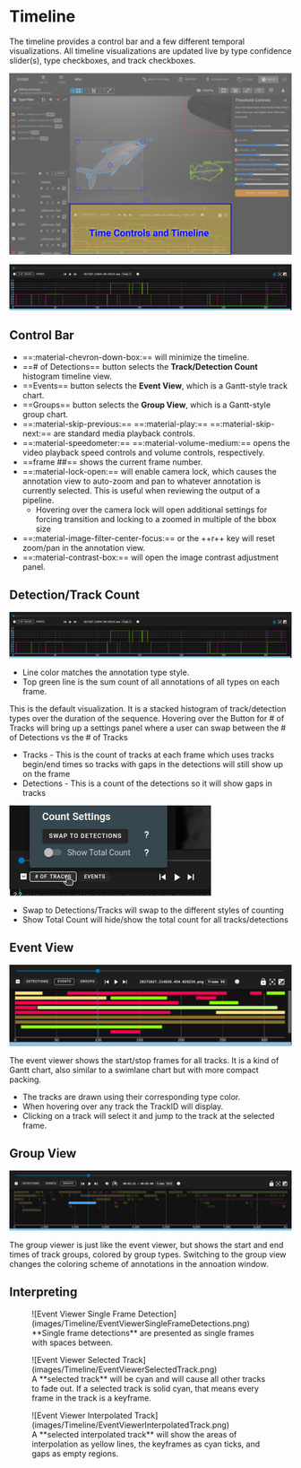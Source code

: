 # Timeline

The timeline provides a control bar and a few different temporal visualizations.  All timeline visualizations are updated live by type confidence slider(s), type checkboxes, and track checkboxes.

![Timeline Highlighed](images/UIView/TimelineHighlight.png)

![Timeline View](images/Timeline/TimelineView.png)

## Control Bar

* ==:material-chevron-down-box:== will minimize the timeline.
* ==# of Detections== button selects the **Track/Detection Count** histogram timeline view.
* ==Events== button selects the **Event View**, which is a Gantt-style track chart.
* ==Groups== button selects the **Group View**, which is a Gantt-style group chart.
* ==:material-skip-previous:==  ==:material-play:== ==:material-skip-next:== are standard media playback controls.
* ==:material-speedometer:==  ==:material-volume-medium:== opens the video playback speed controls and volume controls, respectively.
* ==frame ##== shows the current frame number.
* ==:material-lock-open:== will enable camera lock, which causes the annotation view to auto-zoom and pan to whatever annotation is currently selected.  This is useful when reviewing the output of a pipeline.
    * Hovering over the camera lock will open additional settings for forcing transition and locking to a zoomed in multiple of the bbox size
* ==:material-image-filter-center-focus:== or the ++r++ key will reset zoom/pan in the annotation view.
* ==:material-contrast-box:== will open the image contrast adjustment panel.

## Detection/Track Count

![Timeline View](images/Timeline/TimelineView.png)

* Line color matches the annotation type style.
* Top green line is the sum count of all annotations of all types on each frame.


This is the default visualization.  It is a stacked histogram of track/detection types over the duration of the sequence.
Hovering over the Button for # of Tracks will bring up a settings panel where a user can swap between the # of Detections vs the # of Tracks
* Tracks - This is the count of tracks at each frame which uses tracks begin/end times so tracks with gaps in the detections will still show up on the frame
* Detections - This is a count of the detections so it will show gaps in tracks

![Detection/Track Count Settings](images/Timeline/CountSettings.png)

* Swap to Detections/Tracks will swap to the different styles of counting
* Show Total Count will hide/show the total count for all tracks/detections

## Event View

![Event Viewer](images/Timeline/EventViewerDefault.png)

The event viewer shows the start/stop frames for all tracks.  It is a kind of Gantt chart, also similar to a swimlane chart but with more compact packing.

* The tracks are drawn using their corresponding type color.
* When hovering over any track the TrackID will display.
* Clicking on a track will select it and jump to the track at the selected frame.

## Group View

![Group Viewer](images/Timeline/GroupViewer.png)

The group viewer is just like the event viewer, but shows the start and end times of track groups, colored by group types. Switching to the group view changes the coloring scheme of annotations in the annoation window.

## Interpreting

<figure markdown>
  ![Event Viewer Single Frame Detection](images/Timeline/EventViewerSingleFrameDetections.png)
  <figcaption markdown>**Single frame detections** are presented as single frames with spaces between.</figcaption>
</figure>

<figure markdown>
  ![Event Viewer Selected Track](images/Timeline/EventViewerSelectedTrack.png)
  <figcaption markdown>A **selected track** will be cyan and will cause all other tracks to fade out.  If a selected track is solid cyan, that means every frame in the track is a keyframe.</figcaption>
</figure>

<figure markdown>
  ![Event Viewer Interpolated Track](images/Timeline/EventViewerInterpolatedTrack.png)
  <figcaption markdown>A **selected interpolated track** will show the areas of interpolation as yellow lines, the keyframes as cyan ticks, and gaps as empty regions.</figcaption>
</figure>

